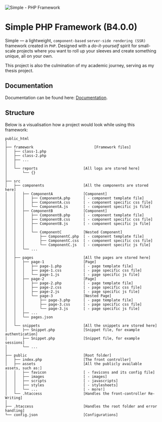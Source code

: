 ![Simple - PHP Framework](https://github.com/eremannisto/ombra-framework/blob/main/public/assets/images/social.png)

# Simple PHP Framework (B4.0.0)
Simple — a lightweight, `component-based` `server-side rendering (SSR)` framework created in `PHP`. Designed with a *do-it-yourself* spirit for small-scale projects where you want to roll up your sleeves and create something unique, all on your own.

This project is also the culmination of my academic journey, serving as my thesis project.

## Documentation
Documentation can be found here: [Documentation](https://eremannisto.notion.site/2a619f43d52945ce9a0efce68d94c671?v=4955d370936548a8817f8902fb4972c2&pvs=4).

## Structure
Below is a visualisation how a project would look while using this framework:

```
public_html
│   
├── framework                            [Framework files]
│   ├── class-1.php
│   ├── class-2.php
│   ├── ...
│   │   
│   └── reports                     [All logs are stored here]
│       └── {}
│
├── src
│   ├── components                  [All the components are stored here]
│   │   ├── ComponentA              [Component]    
│   │   │   ├── ComponentA.php      [ - component template file]
│   │   │   ├── ComponentA.css      [ - component specific css file]
│   │   │   └── ComponentA.js       [ - component specific js file]
│   │   ├── ComponentB              [Component]        
│   │   │   ├── ComponentB.php      [ - component template file]
│   │   │   ├── ComponentB.css      [ - component specific css file]
│   │   │   ├── ComponentB.js       [ - component specific js file]
│   │   │   │ 
│   │   │   └── ComponentC          [Nested Component]
│   │   │       ├── ComponentC.php  [ - component template file]
│   │   │       ├── ComponentC.css  [ - component specific css file]
│   │   │       └── ComponentC.js   [ - component specific js file]
│   │   └── ...
│   │   
│   ├── pages                       [All the pages are stored here]
│   │   ├── page-1                  [Page]
│   │   │   ├── page-1.php          [ - page template file]
│   │   │   ├── page-1.css          [ - page specific css file]
│   │   │   └── page-1.js           [ - page specific js file]
│   │   ├── page-2                  [Page]
│   │   │   ├── page-2.php          [ - page template file]
│   │   │   ├── page-2.css          [ - page specific css file]
│   │   │   ├── page-2.js           [ - page specific js file]
│   │   │   └── page-3              [Nested Page]
│   │   │       ├── page-3.php      [ - page template file]
│   │   │       ├── page-3.css      [ - page specific css file]
│   │   │       └── page-3.js       [ - page specific js file]
│   │   ├── ...                     
│   │   └── pages.json
│   │
│   └── snippets                    [All the snippets are stored here]
│       ├── Snippet.php             [Snippet file, for example authentication]
│       ├── Snippet.php             [Snippet file, for example sessions]
│       └── ...
│   
├── public                          [Root folder]
│   ├── index.php                   [The front controller]
│   ├── assets                      [All the publicly available assets, such as:]
│   │   ├── favicon                 [ - favicons and its config file]
│   │   ├── images                  [ - images]
│   │   ├── scripts                 [ - javascripts]
│   │   ├── styles                  [ - stylesheets]
│   │   └── ...                     [ - more!]
│   └── .htaccess                   [Handles the front-controller Re-Writing]
│   
├── .htaccess                       [Handles the root folder and error handling]
└── config.json                     [Configurations]
```



